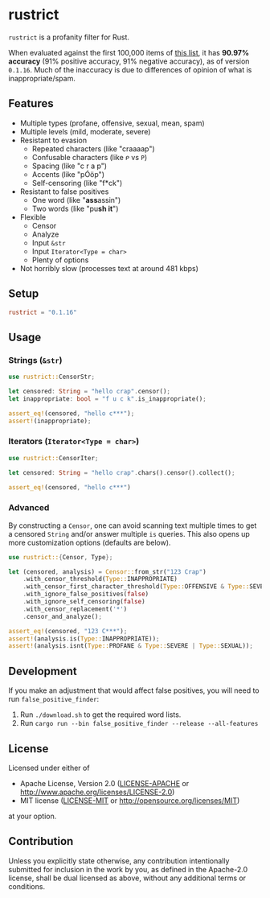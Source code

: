 # rustrict

`rustrict` is a profanity filter for Rust. 

When evaluated against the first 100,000 items of [this list](https://raw.githubusercontent.com/vzhou842/profanity-check/master/profanity_check/data/clean_data.csv),
it has **90.97% accuracy** (91% positive accuracy, 91% negative accuracy), as of version `0.1.16`. Much of the inaccuracy is due to
differences of opinion of what is inappropriate/spam.

## Features

- Multiple types (profane, offensive, sexual, mean, spam)
- Multiple levels (mild, moderate, severe)
- Resistant to evasion
  - Repeated characters (like "craaaap")
  - Confusable characters (like `ᑭ` vs `P`)
  - Spacing (like "c r a p")
  - Accents (like "pÓöp")
  - Self-censoring (like "f*ck")
- Resistant to false positives
  - One word (like "**ass**assin")
  - Two words (like "pu**sh it**")
- Flexible
  - Censor
  - Analyze
  - Input `&str`
  - Input `Iterator<Type = char>`
  - Plenty of options
- Not horribly slow (processes text at around 481 kbps)

## Setup

```toml
rustrict = "0.1.16"
```

## Usage

### Strings (`&str`)
```rust
use rustrict::CensorStr;

let censored: String = "hello crap".censor();
let inappropriate: bool = "f u c k".is_inappropriate();

assert_eq!(censored, "hello c***");
assert!(inappropriate);
```

### Iterators (`Iterator<Type = char>`)

```rust
use rustrict::CensorIter;

let censored: String = "hello crap".chars().censor().collect();

assert_eq!(censored, "hello c***")
```

### Advanced

By constructing a `Censor`, one can avoid scanning text multiple times to get a censored `String` and/or
answer multiple `is` queries. This also opens up more customization options (defaults are below).

```rust
use rustrict::{Censor, Type};

let (censored, analysis) = Censor::from_str("123 Crap")
    .with_censor_threshold(Type::INAPPROPRIATE)
    .with_censor_first_character_threshold(Type::OFFENSIVE & Type::SEVERE)
    .with_ignore_false_positives(false)
    .with_ignore_self_censoring(false)
    .with_censor_replacement('*')
    .censor_and_analyze();

assert_eq!(censored, "123 C***");
assert!(analysis.is(Type::INAPPROPRIATE));
assert!(analysis.isnt(Type::PROFANE & Type::SEVERE | Type::SEXUAL));
```

## Development

If you make an adjustment that would affect false positives, you will need to run `false_positive_finder`:
1. Run `./download.sh` to get the required word lists.
2. Run `cargo run --bin false_positive_finder --release --all-features`

## License

Licensed under either of

 * Apache License, Version 2.0
   ([LICENSE-APACHE](LICENSE-APACHE) or http://www.apache.org/licenses/LICENSE-2.0)
 * MIT license
   ([LICENSE-MIT](LICENSE-MIT) or http://opensource.org/licenses/MIT)

at your option.

## Contribution

Unless you explicitly state otherwise, any contribution intentionally submitted
for inclusion in the work by you, as defined in the Apache-2.0 license, shall be
dual licensed as above, without any additional terms or conditions.